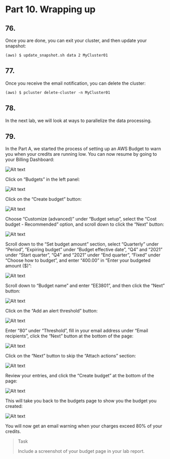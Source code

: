 # Part 10. Wrapping up

## 76.
Once you are done, you can exit your cluster, and then update your snapshot:

```shell
(aws) $ update_snapshot.sh data 2 MyCluster01
```

## 77.
Once you receive the email notification, you can delete the cluster:

```shell
(aws) $ pcluster delete-cluster -n MyCluster01
```

## 78. 
In the next lab, we will look at ways to parallelize the data processing.

## 79.
In the Part A, we started the process of setting up an AWS Budget to warn you when your credits are running low. You can now resume by going to your Billing Dashboard:

![Alt text](image.png)

Click on “Budgets” in the left panel:

![Alt text](image-1.png)

Click on the “Create budget” button:

![Alt text](image-2.png)

Choose “Customize (advanced)” under “Budget setup”, select the “Cost budget - Recommended” option, and scroll down to click the “Next” button:

![Alt text](image-3.png)

Scroll down to the “Set budget amount” section, select “Quarterly” under “Period”, ”Expiring budget” under “Budget effective date”, “Q4” and “2021” under “Start quarter”, “Q4” and “2021” under “End quarter”, “Fixed” under “Choose how to budget”, and enter “400.00” in “Enter your budgeted amount ($)”:

![Alt text](image-4.png)

Scroll down to “Budget name” and enter “EE3801”, and then click the “Next” button:

![Alt text](image-5.png)

Click on the “Add an alert threshold” button:

![Alt text](image-6.png)

Enter “80” under “Threshold”, fill in your email address under “Email recipients”, click the “Next” button at the bottom of the page:

![Alt text](image-7.png)

Click on the “Next” button to skip the “Attach actions” section:

![Alt text](image-8.png)

Review your entries, and click the “Create budget” at the bottom of the page:

![Alt text](image-9.png)

This will take you back to the budgets page to show you the budget you created:

![Alt text](image-10.png)

You will now get an email warning when your charges exceed 80% of your credits. 

> <p class="task"> Task
>
> Include a screenshot of your budget page in your lab report.